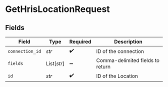 # GetHrisLocationRequest


## Fields

| Field                            | Type                             | Required                         | Description                      |
| -------------------------------- | -------------------------------- | -------------------------------- | -------------------------------- |
| `connection_id`                  | *str*                            | :heavy_check_mark:               | ID of the connection             |
| `fields`                         | List[*str*]                      | :heavy_minus_sign:               | Comma-delimited fields to return |
| `id`                             | *str*                            | :heavy_check_mark:               | ID of the Location               |